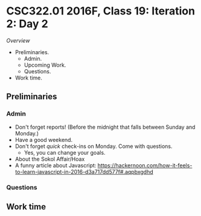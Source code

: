 CSC322.01 2016F, Class 19: Iteration 2: Day 2
=============================================

_Overview_

* Preliminaries.
    * Admin.
    * Upcoming Work.
    * Questions.
* Work time.

Preliminaries
-------------

### Admin

* Don't forget reports!  (Before the midnight that falls between Sunday
  and Monday.)
* Have a good weekend.
* Don't forget *quick* check-ins on Monday.  Come with questions.
    * Yes, you can change your goals.
* About the Sokol Affair/Hoax
* A funny article about Javascript: <https://hackernoon.com/how-it-feels-to-learn-javascript-in-2016-d3a717dd577f#.aqpbxgdhd>

### Questions

Work time
---------


